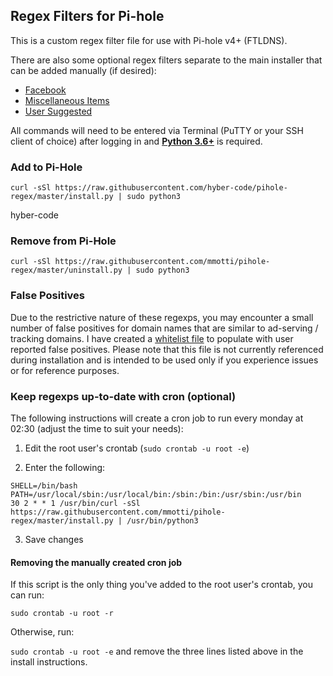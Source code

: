 ## Regex Filters for Pi-hole
This is a custom regex filter file for use with Pi-hole v4+ (FTLDNS).

There are also some optional regex filters separate to the main installer that can be added manually (if desired):
* [Facebook](https://github.com/mmotti/pihole-regex/tree/master/social)
* [Miscellaneous Items](https://github.com/mmotti/pihole-regex/tree/master/miscellaneous)
* [User Suggested](https://github.com/mmotti/pihole-regex/tree/master/user%20suggested)

All commands will need to be entered via Terminal (PuTTY or your SSH client of choice) after logging in and [**Python 3.6+**](https://github.com/mmotti/pihole-regex/issues/16) is required.

### Add to Pi-Hole
```
curl -sSl https://raw.githubusercontent.com/hyber-code/pihole-regex/master/install.py | sudo python3
```
hyber-code
### Remove from Pi-Hole
```
curl -sSl https://raw.githubusercontent.com/mmotti/pihole-regex/master/uninstall.py | sudo python3
```

### False Positives ###
Due to the restrictive nature of these regexps, you may encounter a small number of false positives for domain names that are similar to ad-serving / tracking domains. I have created a [whitelist file](https://raw.githubusercontent.com/mmotti/pihole-regex/master/whitelist.list) to populate with user reported false positives. Please note that this file is not currently referenced during installation and is intended to be used only if you experience issues or for reference purposes.

### Keep regexps up-to-date with cron (optional)
The following instructions will create a cron job to run every monday at 02:30 (adjust the time to suit your needs):

1. Edit the root user's crontab (`sudo crontab -u root -e`)

2. Enter the following:
```
SHELL=/bin/bash
PATH=/usr/local/sbin:/usr/local/bin:/sbin:/bin:/usr/sbin:/usr/bin
30 2 * * 1 /usr/bin/curl -sSl https://raw.githubusercontent.com/mmotti/pihole-regex/master/install.py | /usr/bin/python3
```
3. Save changes

#### Removing the manually created cron job
If this script is the only thing you've added to the root user's crontab, you can run:

`sudo crontab -u root -r`

Otherwise, run:

`sudo crontab -u root -e` and remove the three lines listed above in the install instructions.
